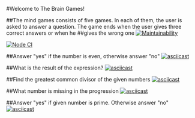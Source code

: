 #Welcome to The Brain Games!

##The mind games consists of five games. In each of them, the user is asked to answer a question. The game ends when the user gives three correct answers or when he ##gives the wrong one
[![Maintainability](https://api.codeclimate.com/v1/badges/6b98a2273a2067d553d9/maintainability)](https://codeclimate.com/github/kproger/frontend-project-lvl1/maintainability)


[![Node CI](https://github.com/kproger/frontend-project-lvl1/workflows/Node%20CI/badge.svg)](https://github.com/kproger/frontend-project-lvl1/actions)

##Answer "yes" if the number is even, otherwise answer "no"
[![asciicast](https://asciinema.org/a/364846.svg)](https://asciinema.org/a/364846)

##What is the result of the expression?
[![asciicast](https://asciinema.org/a/364847.svg)](https://asciinema.org/a/364847)

##Find the greatest common divisor of the given numbers
[![asciicast](https://asciinema.org/a/364848.svg)](https://asciinema.org/a/364848)

##What number is missing in the progression
[![asciicast](https://asciinema.org/a/364850.svg)](https://asciinema.org/a/364850)

##Answer "yes" if given number is prime. Otherwise answer "no"
[![asciicast](https://asciinema.org/a/364739.svg)](https://asciinema.org/a/364739)
